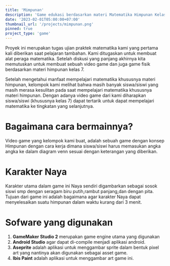 ```yaml
---
title: 'Mimpunan'
description: 'Game edukasi berdasarkan materi Matematika Himpunan Kelas 7'
date: '2023-02-01T05:00:00+07:00'
thumbnail_url: '/projects/mimpunan.png'
pinned: true
project_type: 'game'
---
```

Proyek ini merupakan tugas ujian praktek matematika kami yang pertama kali diberikan saat pelajaran tambahan. Kami ditugaskan untuk membuat alat peraga matematika. Setelah diskusi yang panjang akhirnya kita memutuskan untuk membuat sebuah video game dan juga game fisik berdasarkan materi himpunan kelas 7.

Setelah mengetahui manfaat mempelajari matematika khususnya materi himpunan, kelompok kami melihat bahwa masih banyak siswa/siswi yang masih merasa kesulitan pada saat mempelajari matematika khususnya materi himpunan. Dengan adanya video game dari kami diharapkan siswa/siswi (khususnya kelas 7) dapat tertarik untuk dapat mempelajari matematika ke tingkatan yang selanjutnya.

# Bagaimana cara bermainnya?
Video game yang kelompok kami buat, adalah sebuah game dengan konsep Himpunan dengan cara kerja dimana siswa/siswi harus memasukan angka angka ke dalam diagram venn sesuai dengan keterangan yang diberikan.

# Karakter Naya
Karakter utama dalam game ini Naya sendiri digambarkan sebagai sosok siswi smp dengan seragam biru putih,rambut panjang,dan dengan pita. Tujuan dari game ini adalah bagaimana agar karakter Naya dapat menyelesaikan suatu himpunan dalam waktu kurang dari 3 menit.

# Sofware yang digunakan
1. **GameMaker Studio 2** merupakan game engine utama yang digunakan
2. **Android Studio** agar dapat di-compile menjadi aplikasi android.
3. **Aseprite** adalah aplikasi untuk menggambar sprite dalam bentuk pixel art yang nantinya akan digunakan sebagai asset game.
4. **Ibis Paint** adalah aplikasi untuk menggambar art game ini.